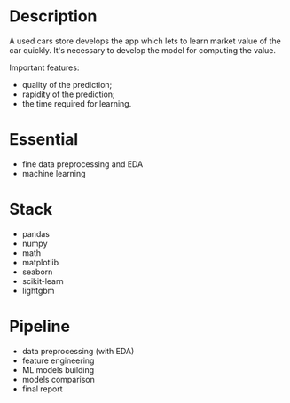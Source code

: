 # Description

A used cars store develops the app which lets to learn market value of the car quickly. It's necessary to develop the model for computing the value.

Important features:
* quality of the prediction;
* rapidity of the prediction;
* the time required for learning.

# Essential

* fine data preprocessing and EDA
* machine learning

# Stack

* pandas
* numpy
* math
* matplotlib
* seaborn
* scikit-learn
* lightgbm

# Pipeline

* data preprocessing (with EDA)
* feature engineering
* ML models building
* models comparison
* final report
